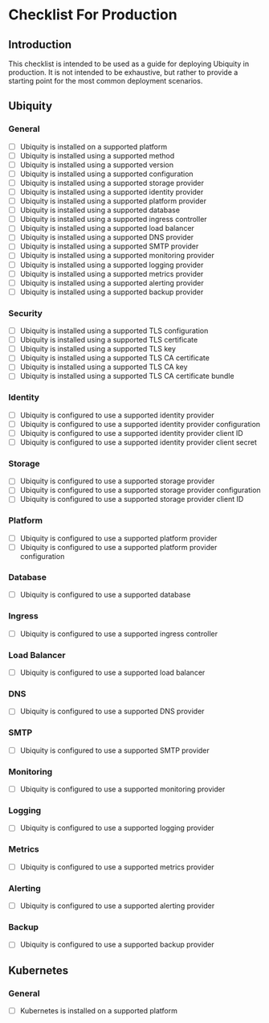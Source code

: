 # Checklist For Production

## Introduction

This checklist is intended to be used as a guide for deploying Ubiquity in production. It is not intended to be exhaustive, but rather to provide a starting point for the most common deployment scenarios.

## Ubiquity

### General

- [ ] Ubiquity is installed on a supported platform
- [ ] Ubiquity is installed using a supported method
- [ ] Ubiquity is installed using a supported version
- [ ] Ubiquity is installed using a supported configuration
- [ ] Ubiquity is installed using a supported storage provider
- [ ] Ubiquity is installed using a supported identity provider
- [ ] Ubiquity is installed using a supported platform provider
- [ ] Ubiquity is installed using a supported database
- [ ] Ubiquity is installed using a supported ingress controller
- [ ] Ubiquity is installed using a supported load balancer
- [ ] Ubiquity is installed using a supported DNS provider
- [ ] Ubiquity is installed using a supported SMTP provider
- [ ] Ubiquity is installed using a supported monitoring provider
- [ ] Ubiquity is installed using a supported logging provider
- [ ] Ubiquity is installed using a supported metrics provider
- [ ] Ubiquity is installed using a supported alerting provider
- [ ] Ubiquity is installed using a supported backup provider

### Security

- [ ] Ubiquity is installed using a supported TLS configuration
- [ ] Ubiquity is installed using a supported TLS certificate
- [ ] Ubiquity is installed using a supported TLS key
- [ ] Ubiquity is installed using a supported TLS CA certificate
- [ ] Ubiquity is installed using a supported TLS CA key
- [ ] Ubiquity is installed using a supported TLS CA certificate bundle

### Identity

- [ ] Ubiquity is configured to use a supported identity provider
- [ ] Ubiquity is configured to use a supported identity provider configuration
- [ ] Ubiquity is configured to use a supported identity provider client ID
- [ ] Ubiquity is configured to use a supported identity provider client secret

### Storage

- [ ] Ubiquity is configured to use a supported storage provider
- [ ] Ubiquity is configured to use a supported storage provider configuration
- [ ] Ubiquity is configured to use a supported storage provider client ID

### Platform

- [ ] Ubiquity is configured to use a supported platform provider
- [ ] Ubiquity is configured to use a supported platform provider configuration

### Database

- [ ] Ubiquity is configured to use a supported database

### Ingress

- [ ] Ubiquity is configured to use a supported ingress controller

### Load Balancer

- [ ] Ubiquity is configured to use a supported load balancer

### DNS

- [ ] Ubiquity is configured to use a supported DNS provider

### SMTP

- [ ] Ubiquity is configured to use a supported SMTP provider

### Monitoring

- [ ] Ubiquity is configured to use a supported monitoring provider

### Logging

- [ ] Ubiquity is configured to use a supported logging provider

### Metrics

- [ ] Ubiquity is configured to use a supported metrics provider

### Alerting

- [ ] Ubiquity is configured to use a supported alerting provider

### Backup

- [ ] Ubiquity is configured to use a supported backup provider

## Kubernetes

### General

- [ ] Kubernetes is installed on a supported platform
